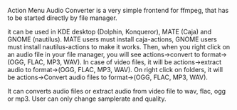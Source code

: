 Action Menu Audio Converter is a very simple frontend for ffmpeg, that has to be started directly by file manager.

it can be used in KDE desktop (Dolphin, Konqueror), MATE (Caja) and GNOME (nautilus).
MATE users must install caja-actions, GNOME users must install nautilus-actions to make it works.
Then, when you right click on an audio file in your file manager, you will see actions->convert to format->(OGG, FLAC, MP3, WAV).
In case of video files, it will be actions->extract audio to format->(OGG, FLAC, MP3, WAV).
On right click on folders, it will be actions->Convert audio files to format->(OGG, FLAC, MP3, WAV).

It can converts audio files or extract audio from video file to wav, flac, ogg or mp3.
User can only change samplerate and quality.


